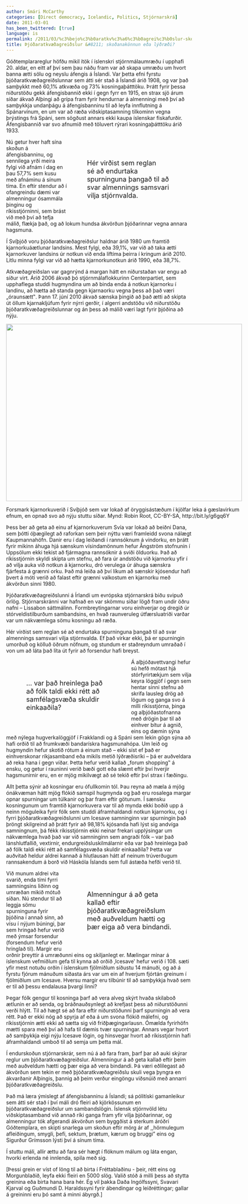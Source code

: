 ```yaml
---
author: Smári McCarthy
categories: [Direct democracy, Icelandic, Politics, Stjórnarskrá]
date: 2011-03-01
has_been_twittered: [true]
language: is
permalink: /2011/03/%c3%bejo%c3%b0aratkv%c3%a6%c3%b0agrei%c3%b0slur-sko%c3%b0anakonnun-e%c3%b0a-ly%c3%b0r%c3%a6%c3%b0i/
title: Þjóðaratkvæðagreiðslur &#8211; skoðanakönnun eða lýðræði?
---
```

<p class="wp-flattr-button">
  <a class="FlattrButton" style="display:none;" href="http://www.smarimccarthy.is/2011/03/%c3%bejo%c3%b0aratkv%c3%a6%c3%b0agrei%c3%b0slur-sko%c3%b0anakonnun-e%c3%b0a-ly%c3%b0r%c3%a6%c3%b0i/" title="Þjóðaratkvæðagreiðslur &#8211; skoðanakönnun eða lýðræði?" rev="flattr;uid:smarimc;language:en_GB;category:text;button:compact;">Góðtemplarareglur höfðu mikil ítök í íslenskri stjórnmálaumræðu í upphafi 20. aldar, en eitt af því sem þau náðu fram var að skapa umræðu um hvort banna ætti sölu og neyslu áfengis á Íslandi. Var þetta efni fyrstu þjóðaratkvæðagreiðslunnar sem átti sér stað á Íslandi árið 1908, og var það samþykkt með 60,1% atkvæða og 73% kosningaþátttöku. Þrátt fyrir þessa niðurstöðu gekk áfengisbannið ekki í gegn fyrr en 1915, en strax sjö árum síðar ákvað Alþingi að grípa fram fyrir hendurnar á almenningi með því að samþykkja undanþágu á áfengisbanninu til að leyfa innflutning á Spánarvínum, en um var að ræða viðskiptasamning tilkominn vegna þrýstings frá Spáni, sem sögðust annars ekki kaupa íslenskar fiskafurðir. Áfengisbannið var svo afnumið með töluvert rýrari kosningaþátttöku árið 1933. Hér virðist sem reglan sé að endurtaka spurninguna þangað til að svar almennings samsvari vilja stjórnvalda. Nú getur hv</a>
</p>

Góðtemplarareglur höfðu mikil ítök í íslenskri stjórnmálaumræðu í upphafi 20. aldar, en eitt af því sem þau náðu fram var að skapa umræðu um hvort banna ætti sölu og neyslu áfengis á Íslandi. Var þetta efni fyrstu þjóðaratkvæðagreiðslunnar sem átti sér stað á Íslandi árið 1908, og var það samþykkt með 60,1% atkvæða og 73% kosningaþátttöku. Þrátt fyrir þessa niðurstöðu gekk áfengisbannið ekki í gegn fyrr en 1915, en strax sjö árum síðar ákvað Alþingi að grípa fram fyrir hendurnar á almenningi með því að samþykkja undanþágu á áfengisbanninu til að leyfa innflutning á Spánarvínum, en um var að ræða viðskiptasamning tilkominn vegna þrýstings frá Spáni, sem sögðust annars ekki kaupa íslenskar fiskafurðir. Áfengisbannið var svo afnumið með töluvert rýrari kosningaþátttöku árið 1933.

<div style="float: right; width: 230px; font-size: 130%; margin: 3em;">
  Hér virðist sem reglan sé að endurtaka spurninguna þangað til að svar almennings samsvari vilja stjórnvalda.
</div>

Nú getur hver haft sína skoðun á áfengisbanninu, og sennilega yrði meira fylgi við afnám í dag en þau 57,7% sem kusu með afnáminu á sínum tíma. En eftir stendur að í ofangreindu dæmi var almenningur ósammála þinginu og ríkisstjórninni, sem brást við með því að tefja málið, flækja það, og að lokum hundsa ákvörðun þjóðarinnar vegna annara hagsmuna.

Í Svíþjóð voru þjóðaratkvæðagreiðslur haldnar árið 1980 um framtíð kjarnorkuáætlunar landsins. Mest fylgi, eða 39,1%, var við að taka ætti kjarnorkuver landsins úr notkun við enda líftíma þeirra í kringum árið 2010. Litlu minna fylgi var við að hætta kjarnorkunotkun árið 1990, eða 38,7%.

Atkvæðagreiðslan var gagnrýnd á margan hátt en niðurstaðan var engu að síður virt. Árið 2006 ákvað þó stjórnmálaflokkurinn Centerpartiet, sem upphaflega studdi hugmyndina um að binda enda á notkun kjarnorku í landinu, að hætta að standa gegn kjarnaorku vegna þess að það væri „óraunsætt‟. Þann 17. júní 2010 ákvað sænska þingið að það ætti að skipta út öllum kjarnakljúfum fyrir nýrri gerðir, í algerri andstöðu við niðurstöðu þjóðaratkvæðagreiðslunnar og án þess að málið væri lagt fyrir þjóðina að nýju.

<div style="width: 650px" class="wp-caption aligncenter">
  <img class=" " title="Forsmark kjarnorkuverið í Svíþjóð sem var lokað af öryggisástæðum í kjölfar leka á gæslavirkum efnum, en opnað svo að nýju stuttu síðar.  Mynd: Liftarn, notandi á Wikipedia. CC-BY-SA" src="http://upload.wikimedia.org/wikipedia/commons/1/15/Forsmark3.jpg" alt="" width="640" height="480" /><p class="wp-caption-text">
    Forsmark kjarnorkuverið í Svíþjóð sem var lokað af öryggisástæðum í kjölfar leka á gæslavirkum efnum, en opnað svo að nýju stuttu síðar. Mynd: Robin Root, CC-BY-SA, http://bit.ly/g6gq6Y
  </p>
</div>

Þess ber að geta að einu af kjarnorkuverum Svía var lokað að beiðni Dana, sem þótti óþægilegt að raforkan sem þeir nýttu væri framleidd svona nálægt Kaupmannahöfn. Danir eru í dag leiðandi í rannsóknum á vindorku, en þrátt fyrir mikinn áhuga hjá sænskum vísindamönnum hefur Ångström stofnunin í Uppsölum ekki tekist að fjármagna rannsóknir á sviði ölduorku. Það að ríkisstjórnin skyldi skipta um stefnu, að fara úr andstöðu við kjarnorku yfir í að vilja auka við notkun á kjarnorku, dró verulega úr áhuga sænskra fjárfesta á grænni orku. Það má leiða að því líkum að sænskir kjósendur hafi þvert á móti verið að falast eftir grænni valkostum en kjarnorku með ákvörðun sinni 1980.

Þjóðaratkvæðagreiðslunni á Írlandi um evrópska stjórnarskrá biðu svipuð örlög. Stjórnarskránni var hafnað en var skömmu síðar lögð fram undir öðru nafni &#8211; Lissabon sáttmálinn. Formbreytingarnar voru einhverjar og dregið úr stórveldistilburðum sambandsins, en hvað raunveruleg útfærsluatriði varðar var um nákvæmlega sömu kosningu að ræða.

Hér virðist sem reglan sé að endurtaka spurninguna þangað til að svar almennings samsvari vilja stjórnvalda. Ef það virkar ekki, þá er spurningin umorðuð og kölluð öðrum nöfnum, og stundum er staðreyndum umraðað í von um að láta það líta út fyrir að forsendur hafi breyst.

<div style="float: left; width: 230px; font-size: 130%; margin: 3em;">
  &#8230; var það hreinlega það að fólk taldi ekki rétt að samfélagsvæða skuldir einkaaðila?
</div>

Á alþjóðavettvangi hefur sú hefð mótast hjá stórfyrirtækjum sem vilja keyra löggjöf í gegn sem hentar sinni stefnu að skrifa lausleg drög að lögum og ganga svo á milli ríkisstjórna, þinga og alþjóðastofnanna með drögin þar til að einhver bítur á agnið, eins og dæmin sýna með nýlega hugverkalöggjöf í Frakklandi og á Spáni sem lekin gögn sýna að hafi orðið til að frumkvæði bandarískra hagsmunahópa. Um leið og hugmyndin hefur skotið rótum á einum stað – ekki síst ef það er einhverskonar ríkjasamband eða mikils metið lýðræðisríki – þá er auðveldara að reka hana í gegn víðar. Þetta hefur verið kallað „forum shopping‟ á ensku, og getur í rauninni verið bæði gott eða slæmt eftir því hverjir hagsmunirnir eru, en er mjög mikilvægt að sé tekið eftir því strax í fæðingu.

Allt þetta sýnir að kosningar eru ófullkomin tól. Þau reyna að mæla á mjög ónákvæman hátt mjög flókið samspil hugmynda og það eru rosalega margar opnar spurningar um túlkanir og þar fram eftir götunum. Í sænsku kosningunum um framtíð kjarnorkuvera var til að mynda ekki boðið upp á neinn möguleika fyrir fólk sem studdi áframhaldandi notkun kjarnorku, og í fyrri þjóðaratkvæðagreiðslunni um Icesave samninginn var spurningin það þröngt skilgreind að þrátt fyrir að 98,18% kjósanda hafi lýst sig andvíga samningnum, þá fékk ríkisstjórnin ekki neinar frekari upplýsingar um nákvæmlega hvað það var við samninginn sem angraði fólk – var það lánshlutfallið, vextirnir, endurgreiðsluskilmálarnir eða var það hreinlega það að fólk taldi ekki rétt að samfélagsvæða skuldir einkaaðila? Þetta var auðvitað heldur aldrei kannað á hlutlausan hátt af neinum trúverðugum rannsakendum á borð við Háskóla Íslands sem full ástæða hefði verið til.

<div style="float: right; width: 230px; font-size: 130%; margin: 3em;">
  Almenningur á að geta kallað eftir þjóðaratkvæðagreiðslum með auðveldum hætti og þær eiga að vera bindandi.
</div>

Við munum aldrei vita svarið, enda tími fyrri samningsins liðinn og umræðan mikið mótuð síðan. Nú stendur til að leggja sömu spurninguna fyrir þjóðina í annað sinn, að vísu í nýjum búningi, þar sem hringað hefur verið með ýmsar forsendur (forsendum hefur verið hringlað til). Margir eru orðnir þreyttir á umræðunni eins og skiljanlegt er. Mælingar mínar á íslenskum vefmiðlum gefa til kynna að orðið ‚Icesave‛ hefur verið í 108. sæti yfir mest notuðu orðin í íslenskum fjölmiðlum síðustu 14 mánuði, og að á fyrstu fjórum mánuðum síðasta árs var um ein af hverjum fjórtán greinum í fjölmiðlum um Icesave. Hversu margir eru tilbúnir til að samþykkja hvað sem er til að þessu endalausa þvargi linni?

Þegar fólk gengur til kosninga þarf að vera alveg skýrt hvaða skilaboð ætlunin er að senda, og bráðnauðsynlegt að krefjast þess að niðurstöðunni verði hlýtt. Til að hægt sé að fara eftir niðurstöðunni þarf spurningin að vera rétt. Það er ekki nóg að spyrja af eða á um svona flókið málefni, og ríkisstjórnin ætti ekki að sætta sig við friðþægingarlausn. Ómælda fyrirhöfn mætti spara með því að hafa til dæmis tvær spurningar. Annars vegar hvort að samþykkja eigi nýju Icesave lögin, og hinsvegar hvort að ríkisstjórnin hafi áframhaldandi umboð til að semja um þetta mál.

Í endurskoðun stjórnarskrár, sem nú á að fara fram, þarf þar að auki skýrar reglur um þjóðaratkvæðagreiðslur. Almenningur á að geta kallað eftir þeim með auðveldum hætti og þær eiga að vera bindandi. Þá væri eðlilegast að ákvörðun sem tekin er með þjóðaratkvæðagreiðslu skuli vega þyngra en ákvarðanir Alþingis, þannig að þeim verður eingöngu viðsnúið með annarri þjóðaratkvæðagreiðslu.

Það má læra ýmislegt af áfengisbanninu á Íslandi; sá pólitíski gamanleikur sem átti sér stað í því máli dró fleiri að kjörkössunum en þjóðaratkvæðagreiðslur um sambandslögin. Íslensk stjórnvöld létu viðskiptasamband við annað ríki ganga fram yfir vilja þjóðarinnar, og almenningur tók afgerandi ákvörðun sem byggðist á sterkum áróðri Góðtemplara, en skipti snarlega um skoðun eftir mörg ár af ,,hörmulegum afleiðingum, smygli, þefi, sektum, þrætum, kærum og bruggi&#8221; eins og Sigurður Grímsson lýsti því á sínum tíma.

Í stuttu máli, allir ættu að fara sér hægt í flóknum málum og láta engan, hvorki erlenda né innlenda, spila með sig.

[Þessi grein er víst of löng til að birta í Fréttablaðinu - þeir, rétt eins og Morgunblaðið, leyfa ekki fleiri en 5000 slög. Valið stóð á milli þess að stytta greinina eða birta hana bara hér. Ég vil þakka Daða Ingólfssyni, Svavari Kjarval og Guðmundi D. Haraldssyni fyrir ábendingar og leiðréttingar; gallar á greininni eru þó samt á minni ábyrgð.]
